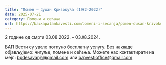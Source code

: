 ```yaml
---
title: "Помен – Душан Кривокућа (1982-2022)"
date: 2025-07-21
category: Помени и сећања
url: https://backapalankavesti.com/pomeni-i-secanja/pomen-dusan-krivokuca-1982-2022/
---
```


2 године од смрти
03.08.2022. – 03.08.2024.

БАП Вести су увеле потпуно бесплатну услугу. Без накнаде објављујемо: читуље, помене и сећања. Можете нас контактирати на мејл: bpdesavanja@gmail.com или bapvestioffice@gmail.com
